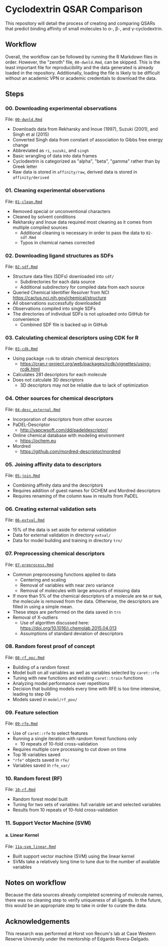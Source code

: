 # Cyclodextrin QSAR Comparison

This repository will detail the process of creating and comparing QSARs that predict binding affinity of small molecules to  α-, β-, and γ-cyclodextrin.

## Workflow

Overall, the workflow can be followed by running the R Markdown files in order. However, the "zeroth" file, `00-dwnld.Rmd`, can be skipped. This is the least important file for reproducibility and the data generated is already loaded in the repository. Additionally, loading the file is likely to be difficult without an academic VPN or academic credentials to download the data. 

## Steps

### 00. Downloading experimental observations

File: [`00-dwnld.Rmd`](00-dwnld.html)

- Downloads data from Rekharsky and Inoue (1997), Suzuki (2001), and Singh et al (2015)
- Converted Singh data from constant of association to Gibbs free energy change
- Abbreviated as `ri`, `suzuki`, and `singh`
- Basic wrangling of data into data frames
- Cyclodextrin is categorized as "alpha", "beta", "gamma" rather than by Greek letter
- Raw data is stored in `affinity/raw`, derived data is stored in `affinity/derived`

### 01. Cleaning experimental observations

File: [`01-clean.Rmd`](01-clean.html)

- Removed special or unconventional characters
- Cleaned by solvent conditions
- Rekharsky and Inoue data required most cleaning as it comes from multiple compiled sources
  - Additional cleaning is necessary in order to pass the data to `02-sdf.Rmd`
  - Typos in chemical names corrected

### 02. Downloading ligand structures as SDFs

File: [`02-sdf.Rmd`](02-sdf.html)

- Structure data files (SDFs) downloaded into `sdf/`
  - Subdirectories for each data source
  - Additional subdirectory for compiled data from each source
- Queried Chemical Identifier Resolver from NCI https://cactus.nci.nih.gov/chemical/structure
- All observations successfully downloaded
- Observations compiled into single SDFs
- The directories of individual SDFs is not uploaded onto GitHub for convenience
  - Combined SDF file is backed up in GitHub

### 03. Calculating chemical descriptors using CDK for R

File: [`03-cdk.Rmd`](03-cdk.html)

- Using package `rcdk` to obtain chemical descriptors
  - https://cran.r-project.org/web/packages/rcdk/vignettes/using-rcdk.html
- Calculates 281 descriptors for each molecule
- Does not calculate 3D descriptors
  - 3D descriptors may not be reliable due to lack of optimization

### 04. Other sources for chemical descriptors

File: [`04-desc_external.Rmd`](04-desc_external.html)

- Incorporation of descriptors from other sources
- PaDEL-Descriptor
  - http://yapcwsoft.com/dd/padeldescriptor/
- Online chemical database with modeling environment
  - https://ochem.eu
- Mordred
  - https://github.com/mordred-descriptor/mordred

### 05. Joining affinity data to descriptors

File: [`05-join.Rmd`](05-join.html)

- Combining affinity data and the descriptors
- Requires addition of guest names for OCHEM and Mordred descriptors
- Requires renaming of the column `Name` in results from PaDEL

### 06. Creating external validation sets

File: [`06-extval.Rmd`](06-extval.html)

- 15% of the data is set aside for external validation
- Data for external validation in directory `extval/`
- Data for model building and training in directory `trn/`
  
### 07. Preprocessing chemical descriptors

File: [`07-preprocess.Rmd`](07-preprocess.html)

- Common preprocessing functions applied to data
  - Centering and scaling
  - Removal of variables with near zero variance
  - Removal of molecules with large amounts of missing data
- If more than 5% of the chemical descriptors of a molecule are `NA` or `NaN`, the molecule is removed from the data. Otherwise, the descriptors are filled in using a simple mean.
- These steps are performed on the data saved in `trn`
- Removal of X-outliers 
  - Use of algorithm discussed here: https://doi.org/10.1016/j.chemolab.2015.04.013
  - Assumptions of standard deviation of descriptors
  
### 08. Random forest proof of concept

File: [`08-rf_poc.Rmd`](08-rf_poc.html)

- Building of a random forest
- Model built on all variables as well as variables selected by `caret::rfe`
- Tuning with new functions and existing `caret::train` functions
- Analyzing model performance over repetitions
- Decision that building models every time with RFE is too time intensive, leading to step 09
- Models saved in `model/rf_pov/`

### 09. Feature selection

File: [`09-rfe.Rmd`](09-rfe.html)

- Use of `caret::rfe` to select features
- Running a single iteration with random forest functions only
  - 10 repeats of 10-fold cross-validation
- Requires multiple core processing to cut down on time
- Top 16 variables saved
- `"rfe"` objects saved in `rfe/`
- Variables saved in `rfe_var/`

### 10. Random forest (RF)

File: [`10-rf.Rmd`](10-rf.html)

- Random forest model built
- Tuning for two sets of variables: full variable set and selected variables
- Results from 10 repeats of 10-fold cross-validation

### 11. Support Vector Machine (SVM)

#### a. Linear Kernel

File: [`11a-svm_linear.Rmd`](11a-svm_linear.html)

- Built support vector machine (SVM) using the linear kernel
- SVMs take a relatively long time to tune due to the number of available variables


## Notes on workflow

Because the data sources already completed screening of molecule names, there was no cleaning step to verify uniqueness of all ligands. In the future, this would be an appropriate step to take in order to curate the data.

## Acknowledgements

This research was performed at Horst von Recum's lab at Case Western Reserve University under the mentorship of Edgardo Rivera-Delgado. 